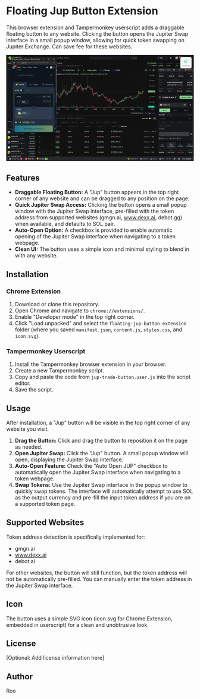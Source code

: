 # Floating Jup Button Extension

This browser extension and Tampermonkey userscript adds a draggable floating button to any website. Clicking the button opens the Jupiter Swap interface in a small popup window, allowing for quick token swapping on Jupiter Exchange. Can save fee for these websites.

![screenshot](./asset/screenshot.png)

## Features

- **Draggable Floating Button:**  A "Jup" button appears in the top right corner of any website and can be dragged to any position on the page.
- **Quick Jupiter Swap Access:** Clicking the button opens a small popup window with the Jupiter Swap interface, pre-filled with the token address from supported websites (gmgn.ai, www.dexx.ai, debot.gg) when available, and defaults to SOL pair.
- **Auto-Open Option:** A checkbox is provided to enable automatic opening of the Jupiter Swap interface when navigating to a token webpage.
- **Clean UI:** The button uses a simple icon and minimal styling to blend in with any website.

## Installation

### Chrome Extension

1. Download or clone this repository.
2. Open Chrome and navigate to `chrome://extensions/`.
3. Enable "Developer mode" in the top right corner.
4. Click "Load unpacked" and select the `floating-jup-button-extension` folder (where you saved `manifest.json`, `content.js`, `styles.css`, and `icon.svg`).

### Tampermonkey Userscript

1. Install the Tampermonkey browser extension in your browser.
2. Create a new Tampermonkey script.
3. Copy and paste the code from `jup-trade-button.user.js` into the script editor.
4. Save the script.

## Usage

After installation, a "Jup" button will be visible in the top right corner of any website you visit.

1. **Drag the Button:** Click and drag the button to reposition it on the page as needed.
2. **Open Jupiter Swap:** Click the "Jup" button. A small popup window will open, displaying the Jupiter Swap interface.
3. **Auto-Open Feature:** Check the "Auto Open JUP" checkbox to automatically open the Jupiter Swap interface when navigating to a token webpage.
4. **Swap Tokens:** Use the Jupiter Swap interface in the popup window to quickly swap tokens. The interface will automatically attempt to use SOL as the output currency and pre-fill the input token address if you are on a supported token page.

## Supported Websites

Token address detection is specifically implemented for:

- gmgn.ai
- www.dexx.ai
- debot.ai

For other websites, the button will still function, but the token address will not be automatically pre-filled. You can manually enter the token address in the Jupiter Swap interface.

## Icon

The button uses a simple SVG icon (icon.svg for Chrome Extension, embedded in userscript) for a clean and unobtrusive look.

## License

[Optional: Add license information here]

## Author

Roo